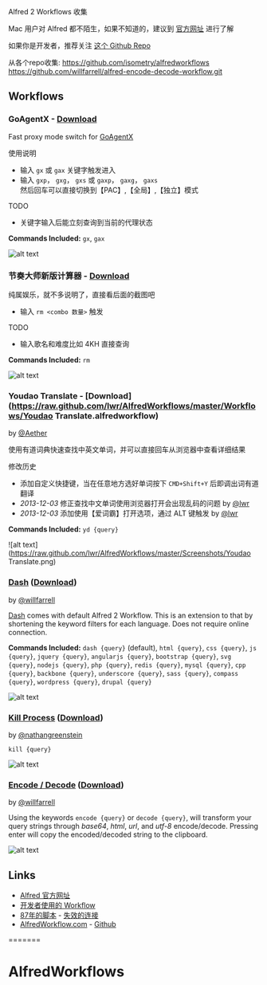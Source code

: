 Alfred 2 Workflows 收集

Mac 用户对 Alfred 都不陌生，如果不知道的，建议到 [官方网址] 进行了解

如果你是开发者，推荐关注 [这个 Github Repo][willfarrell]

从各个repo收集: 
https://github.com/isometry/alfredworkflows 
https://github.com/willfarrell/alfred-encode-decode-workflow.git

Workflows
-------------

### GoAgentX - [Download](https://raw.github.com/lwr/AlfredWorkflows/master/Workflows/GoAgentX.alfredworkflow)

Fast proxy mode switch for [GoAgentX](https://github.com/ohdarling/GoAgentX)

使用说明

* 输入 `gx` 或 `gax` 关键字触发进入
* 输入 `gxp`， `gxg`， `gxs` 或 `gaxp`， `gaxg`， `gaxs`  
  然后回车可以直接切换到【PAC】,【全局】,【独立】模式

TODO

* 关键字输入后能立刻查询到当前的代理状态

**Commands Included:** `gx`, `gax`

![alt text](https://raw.github.com/lwr/AlfredWorkflows/master/Screenshots/GoAgentX.png)

### 节奏大师新版计算器 - [Download](https://raw.github.com/lwr/AlfredWorkflows/master/Workflows/RhythmMaster.alfredworkflow)

纯属娱乐，就不多说明了，直接看后面的截图吧

* 输入 `rm <combo 数量>` 触发

TODO

* 输入歌名和难度比如 4KH 直接查询

**Commands Included:** `rm`

![alt text](https://raw.github.com/lwr/AlfredWorkflows/master/Screenshots/RhythmMaster.png)

### Youdao Translate - [Download](https://raw.github.com/lwr/AlfredWorkflows/master/Workflows/Youdao Translate.alfredworkflow)
by [@Aether](http://aetherwu.com)

使用有道词典快速查找中英文单词，并可以直接回车从浏览器中查看详细结果

修改历史

  * 添加自定义快捷键，当在任意地方选好单词按下 `CMD+Shift+Y` 后即调出词有道翻译
  * *2013-12-03* 修正查找中文单词使用浏览器打开会出现乱码的问题 by [@lwr]
  * *2013-12-03* 添加使用【爱词霸】打开选项，通过 ALT 键触发 by [@lwr]

**Commands Included:** `yd {query}`

![alt text](https://raw.github.com/lwr/AlfredWorkflows/master/Screenshots/Youdao Translate.png)


### [Dash](https://github.com/willfarrell/alfred-dash-workflow) ([Download](https://raw.github.com/willfarrell/alfred-dash-workflow/master/Dash.alfredworkflow))
by [@willfarrell](https://github.com/willfarrell)

[Dash](http://kapeli.com/) comes with default Alfred 2 Workflow. This is an extension to that by shortening the keyword filters for each language. Does not require online connection.

**Commands Included:** `dash {query}` (default), `html {query}`, `css {query}`, `js {query}`, `jquery {query}`, `angularjs {query}`, `bootstrap {query}`, `svg {query}`, `nodejs {query}`, `php {query}`, `redis {query}`, `mysql {query}`, `cpp {query}`, `backbone {query}`, `underscore {query}`, `sass {query}`, `compass {query}`, `wordpress {query}`, `drupal {query}`

![alt text][dash]


### [Kill Process](https://github.com/nathangreenstein/alfred-process-killer) ([Download](https://github.com/nathangreenstein/alfred-process-killer/raw/master/Kill%20Process.alfredworkflow))
by [@nathangreenstein](https://github.com/nathangreenstein)

`kill {query}`

![alt text][kill]

### [Encode / Decode](https://github.com/willfarrell/alfred-encode-decode-workflow) ([Download](https://raw.github.com/willfarrell/alfred-encode-decode-workflow/master/encode-decode.alfredworkflow))
by [@willfarrell](https://github.com/willfarrell)

Using the keywords `encode {query}` or `decode {query}`, will transform your query strings through *base64*, *html*, *url*, and *utf-8* encode/decode. Pressing enter will copy the encoded/decoded string to the clipboard.

![alt text][encode]

Links
-------
* [Alfred 官方网址][官方网址]
* [开发者使用的 Workflow][willfarrell]
* [87年的脚本](http://loveb.in/?s=alfred) - [失效的连接](http://v2ex.me/alfred-workflow-share)
* [AlfredWorkflow.com](http://www.alfredworkflow.com/) - [Github](https://github.com/hzlzh/AlfredWorkflow.com)

[官方网址]:    http://alfredapp.com "Alfred 官方网址"
[willfarrell]: https://github.com/willfarrell/alfred-workflows "Alfred Workflows for Developers"
[@lwr]:        https://github.com/lwr

[dash]: https://raw.github.com/willfarrell/alfred-dash-workflow/master/screenshots/dash.png  "Sample result"
[kill]: https://github.com/nathangreenstein/alfred-process-killer/raw/master/screenshot1.png "Sample kill result"
[encode]: https://raw.github.com/willfarrell/alfred-encode-decode-workflow/master/screenshots/encode.png  "Sample result"
=======
# AlfredWorkflows
